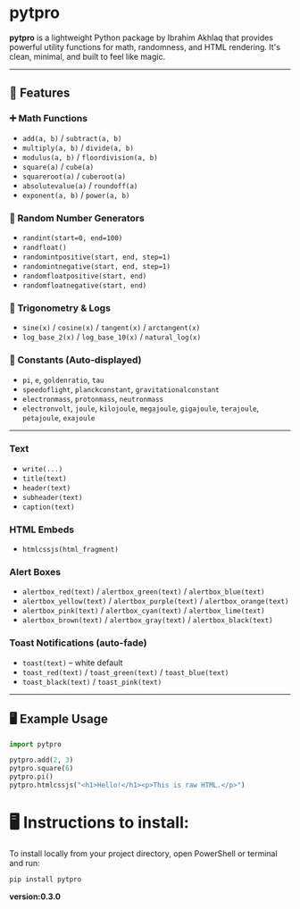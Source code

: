 # pytpro

**pytpro** is a lightweight Python package by Ibrahim Akhlaq that provides powerful utility functions for math, randomness, and HTML rendering. It's clean, minimal, and built to feel like magic.

---

## 🚀 Features

### ➕ Math Functions
- `add(a, b)` / `subtract(a, b)`
- `multiply(a, b)` / `divide(a, b)`
- `modulus(a, b)` / `floordivision(a, b)`
- `square(a)` / `cube(a)`
- `squareroot(a)` / `cuberoot(a)`
- `absolutevalue(a)` / `roundoff(a)`
- `exponent(a, b)` / `power(a, b)`

### 🔢 Random Number Generators
- `randint(start=0, end=100)`
- `randfloat()`
- `randomintpositive(start, end, step=1)`
- `randomintnegative(start, end, step=1)`
- `randomfloatpositive(start, end)`
- `randomfloatnegative(start, end)`

### 📐 Trigonometry & Logs
- `sine(x)` / `cosine(x)` / `tangent(x)` / `arctangent(x)`
- `log_base_2(x)` / `log_base_10(x)` / `natural_log(x)`

### 📏 Constants (Auto-displayed)
- `pi`, `e`, `goldenratio`, `tau`
- `speedoflight`, `planckconstant`, `gravitationalconstant`
- `electronmass`, `protonmass`, `neutronmass`
- `electronvolt`, `joule`, `kilojoule`, `megajoule`, `gigajoule`, `terajoule`, `petajoule`, `exajoule`

---

### Text
- `write(...)`
- `title(text)`
- `header(text)`
- `subheader(text)`
- `caption(text)`

### HTML Embeds
- `htmlcssjs(html_fragment)`

### Alert Boxes
- `alertbox_red(text)` / `alertbox_green(text)` / `alertbox_blue(text)`
- `alertbox_yellow(text)` / `alertbox_purple(text)` / `alertbox_orange(text)`
- `alertbox_pink(text)` / `alertbox_cyan(text)` / `alertbox_lime(text)`
- `alertbox_brown(text)` / `alertbox_gray(text)` / `alertbox_black(text)`

### Toast Notifications (auto-fade)
- `toast(text)` – white default
- `toast_red(text)` / `toast_green(text)` / `toast_blue(text)`
- `toast_black(text)` / `toast_pink(text)`

---

## 🖥️ Example Usage

```python
import pytpro

pytpro.add(2, 3)
pytpro.square(6)
pytpro.pi()
pytpro.htmlcssjs("<h1>Hello!</h1><p>This is raw HTML.</p>")
```

# 🖥️ Instructions to install:

To install locally from your project directory, open PowerShell or terminal and run:

```bash
pip install pytpro
```

__version:0.3.0__